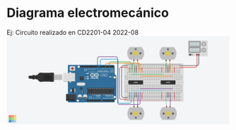 # Diagrama electromecánico

Ej: Circuito realizado en CD2201-04 2022-08
![Diagrama Kumabots](/multimedia/circuito_battle_bot_kumabots.png)

